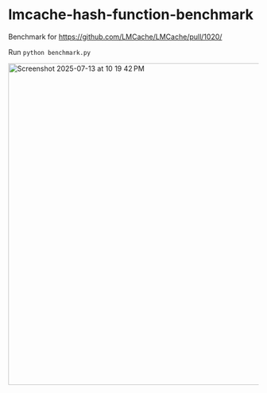 # lmcache-hash-function-benchmark

Benchmark for https://github.com/LMCache/LMCache/pull/1020/

Run `python benchmark.py`

<img width="1019" height="647" alt="Screenshot 2025-07-13 at 10 19 42 PM" src="https://github.com/user-attachments/assets/5b915863-489b-45bb-95e4-661cf50f21b9" />
